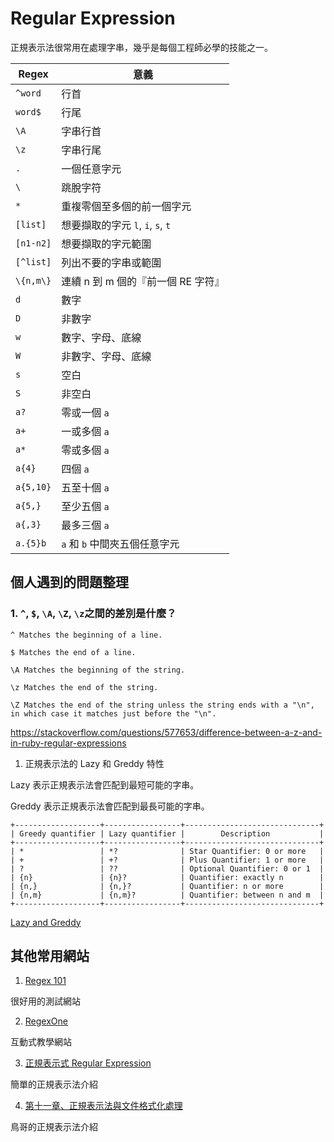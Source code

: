 # Regular Expression

正規表示法很常用在處理字串，幾乎是每個工程師必學的技能之一。

| Regex | 意義 |
| ----- | ----- |
| `^word` | 行首 |
| `word$` | 行尾 |
| `\A` | 字串行首 |
| `\z` | 字串行尾 |
| `.`     | 一個任意字元  |
| `\`     | 跳脫字符 |
| `*`     | 重複零個至多個的前一個字元 |
| `[list]`  | 想要擷取的字元 `l`, `i`, `s`, `t` |
| `[n1-n2]` | 想要擷取的字元範圍 |
| `[^list]` | 列出不要的字串或範圍 |
| `\{n,m\}` | 連續 n 到 m 個的『前一個 RE 字符』 |
| `d` | 數字 |
| `D` | 非數字 |
| `w` | 數字、字母、底線 |
| `W` | 非數字、字母、底線 |
| `s` | 空白 |
| `S` | 非空白 |
| `a?` | 零或一個 `a` |
| `a+` | 一或多個 `a` |
| `a*` | 零或多個 `a` |
| `a{4}` | 四個 `a` |
| `a{5,10}` | 五至十個 `a` |
| `a{5,}` | 至少五個 `a` |
| `a{,3}` | 最多三個 `a` |
| `a.{5}b` | `a` 和 `b` 中間夾五個任意字元 |

## 個人遇到的問題整理

### 1. `^`, `$`, `\A`, `\Z`, `\z`之間的差別是什麼？

    ^ Matches the beginning of a line.

    $ Matches the end of a line.

    \A Matches the beginning of the string.

    \z Matches the end of the string.

    \Z Matches the end of the string unless the string ends with a "\n", in which case it matches just before the "\n".

https://stackoverflow.com/questions/577653/difference-between-a-z-and-in-ruby-regular-expressions

1. 正規表示法的 Lazy 和 Greddy 特性

Lazy 表示正規表示法會匹配到最短可能的字串。

Greddy 表示正規表示法會匹配到最長可能的字串。

```
+-------------------+-----------------+------------------------------+
| Greedy quantifier | Lazy quantifier |        Description           |
+-------------------+-----------------+------------------------------+
| *                 | *?              | Star Quantifier: 0 or more   |
| +                 | +?              | Plus Quantifier: 1 or more   |
| ?                 | ??              | Optional Quantifier: 0 or 1  |
| {n}               | {n}?            | Quantifier: exactly n        |
| {n,}              | {n,}?           | Quantifier: n or more        |
| {n,m}             | {n,m}?          | Quantifier: between n and m  |
+-------------------+-----------------+------------------------------+
```

[Lazy and Greddy](https://stackoverflow.com/questions/2301285/what-do-lazy-and-greedy-mean-in-the-context-of-regular-expressions)

## 其他常用網站

1. [Regex 101](https://regex101.com/)

很好用的測試網站

2. [RegexOne](https://regexone.com/)

互動式教學網站

3. [正規表示式 Regular Expression](https://atedev.wordpress.com/2007/11/23/%E6%AD%A3%E8%A6%8F%E8%A1%A8%E7%A4%BA%E5%BC%8F-regular-expression/)

簡單的正規表示法介紹

4. [第十一章、正規表示法與文件格式化處理](http://linux.vbird.org/linux_basic/0330regularex.php)

鳥哥的正規表示法介紹